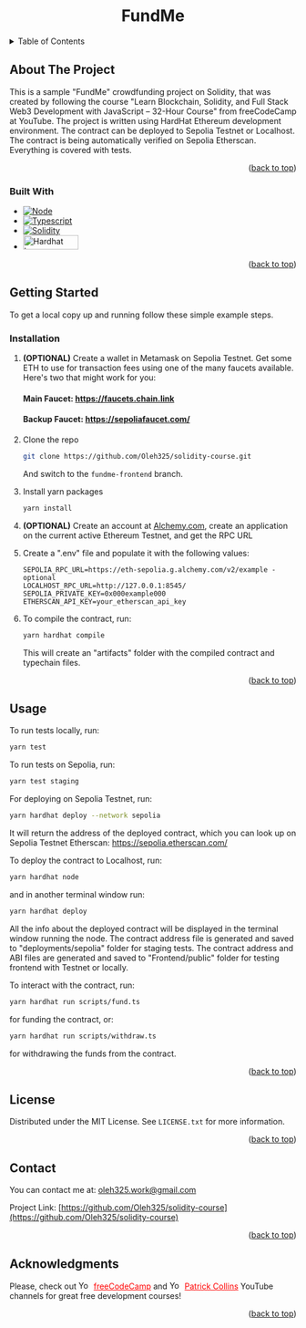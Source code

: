 <h1 align="center">FundMe</h1>

<!-- TABLE OF CONTENTS -->
<details>
  <summary>Table of Contents</summary>
  <ol>
    <li>
      <a href="#about-the-project">About The Project</a>
      <ul>
        <li><a href="#built-with">Built With</a></li>
      </ul>
    </li>
    <li>
      <a href="#getting-started">Getting Started</a>
      <ul>
        <li><a href="#installation">Installation</a></li>
      </ul>
    </li>
    <li><a href="#usage">Usage</a></li>
    <li><a href="#license">License</a></li>
    <li><a href="#contact">Contact</a></li>
    <li><a href="#acknowledgments">Acknowledgments</a></li>
  </ol>
</details>

<!-- ABOUT THE PROJECT -->

## About The Project

This is a sample "FundMe" crowdfunding project on Solidity, that was created by following the course "Learn Blockchain, Solidity, and Full Stack Web3 Development with JavaScript – 32-Hour Course" from freeCodeCamp at YouTube. The project is written using HardHat Ethereum development environment. The contract can be deployed to Sepolia Testnet or Localhost. The contract is being automatically verified on Sepolia Etherscan. Everything is covered with tests.

<p align="right">(<a href="#readme-top">back to top</a>)</p>

### Built With

-   [![Node][Nodejs.org]][Node-url]
-   [![Typescript][Typescriptlang.org]][Typescript-url]
-   [![Solidity][Soliditylang.org]][Solidity-url]
-   [<img src="https://i.ibb.co/vmt4rKJ/badge.jpg" alt="Hardhat logo" style="height: 25px; width:97px;"/>][Hardhat-url]

<p align="right">(<a href="#readme-top">back to top</a>)</p>

<!-- GETTING STARTED -->

## Getting Started

To get a local copy up and running follow these simple example steps.

### Installation

1. **(OPTIONAL)** Create a wallet in Metamask on Sepolia Testnet. Get some ETH to use for transaction fees using one of the many faucets available. Here's two that might work for you:

    #### Main Faucet: https://faucets.chain.link
    #### Backup Faucet: https://sepoliafaucet.com/

2. Clone the repo
    ```sh
    git clone https://github.com/Oleh325/solidity-course.git
    ```
    And switch to the ```fundme-frontend``` branch.
3. Install yarn packages
    ```sh
    yarn install
    ```
4. **(OPTIONAL)** Create an account at [Alchemy.com][Alchemy-url], create an application on the current active Ethereum Testnet, and get the RPC URL
5. Create a ".env" file and populate it with the following values:
    ```env
    SEPOLIA_RPC_URL=https://eth-sepolia.g.alchemy.com/v2/example - optional
    LOCALHOST_RPC_URL=http://127.0.0.1:8545/
    SEPOLIA_PRIVATE_KEY=0x000example000
    ETHERSCAN_API_KEY=your_etherscan_api_key
    ```
6. To compile the contract, run:
    ```sh
    yarn hardhat compile
    ```
    This will create an "artifacts" folder with the compiled contract and typechain files.

<p align="right">(<a href="#readme-top">back to top</a>)</p>

<!-- USAGE EXAMPLES -->

## Usage

To run tests locally, run:
```sh
yarn test
```

To run tests on Sepolia, run:
```sh
yarn test staging
```

For deploying on Sepolia Testnet, run:

```sh
yarn hardhat deploy --network sepolia
```

It will return the address of the deployed contract, which you can look up on Sepolia Testnet Etherscan: https://sepolia.etherscan.com/

To deploy the contract to Localhost, run:
```sh
yarn hardhat node
```
and in another terminal window run:
```sh
yarn hardhat deploy
```

All the info about the deployed contract will be displayed in the terminal window running the node. The contract address file is generated and saved to "deployments/sepolia" folder for staging tests. The contract address and ABI files are generated and saved to "Frontend/public" folder for testing frontend with Testnet or locally.

To interact with the contract, run:
```sh
yarn hardhat run scripts/fund.ts
```
for funding the contract, or:
```sh
yarn hardhat run scripts/withdraw.ts
```
for withdrawing the funds from the contract.


<p align="right">(<a href="#readme-top">back to top</a>)</p>

<!-- LICENSE -->

## License

Distributed under the MIT License. See `LICENSE.txt` for more information.

<p align="right">(<a href="#readme-top">back to top</a>)</p>

<!-- CONTACT -->

## Contact

You can contact me at: oleh325.work@gmail.com

Project Link: [https://github.com/Oleh325/solidity-course](https://github.com/Oleh325/solidity-course)

<p align="right">(<a href="#readme-top">back to top</a>)</p>

<!-- ACKNOWLEDGMENTS -->

## Acknowledgments

Please, check out <img src="https://upload.wikimedia.org/wikipedia/commons/e/ef/Youtube_logo.png?20220706172052" alt="Youtube logo" style="height: 15px; width:22.5px;"/> <a href="https://www.youtube.com/@freecodecamp" style="color: red;">freeCodeCamp</a>
 and <img src="https://upload.wikimedia.org/wikipedia/commons/e/ef/Youtube_logo.png?20220706172052" alt="Youtube logo" style="height: 15px; width:22.5px;"/> <a href="https://www.youtube.com/@PatrickAlphaC" style="color: red;">Patrick Collins</a> YouTube channels for great free development courses!


<p align="right">(<a href="#readme-top">back to top</a>)</p>

<!-- MARKDOWN LINKS & IMAGES -->
<!-- https://www.markdownguide.org/basic-syntax/#reference-style-links -->

[linkedin-shield]: https://img.shields.io/badge/-LinkedIn-black.svg?style=for-the-badge&logo=linkedin&colorB=555
[linkedin-url]: https://www.linkedin.com/in/oleh-yatskiv-8746b820b/
[Nodejs.org]: https://img.shields.io/badge/Node%20js-339933?style=for-the-badge&logo=nodedotjs&logoColor=white
[Node-url]: https://nodejs.org/
[Typescriptlang.org]: https://img.shields.io/badge/TypeScript-007ACC?style=for-the-badge&logo=typescript&logoColor=white
[Typescript-url]: https://www.typescriptlang.org/
[Soliditylang.org]: https://img.shields.io/badge/Solidity-e6e6e6?style=for-the-badge&logo=solidity&logoColor=black
[Solidity-url]: https://soliditylang.org/
[Hardhat-url]: https://hardhat.org/
[Alchemy-url]: https://www.alchemy.com/
